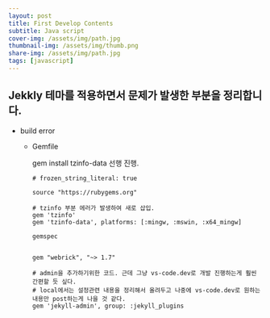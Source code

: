```yaml
---
layout: post
title: First Develop Contents
subtitle: Java script
cover-img: /assets/img/path.jpg
thumbnail-img: /assets/img/thumb.png
share-img: /assets/img/path.jpg
tags: [javascript]
---
```


## Jekkly 테마를 적용하면서 문제가 발생한 부분을 정리합니다.

- build error
  - Gemfile

    gem install tzinfo-data 선행 진행.
    ```
    # frozen_string_literal: true

    source "https://rubygems.org"

    # tzinfo 부분 에러가 발생하여 새로 삽입.
    gem 'tzinfo'
    gem 'tzinfo-data', platforms: [:mingw, :mswin, :x64_mingw]

    gemspec


    gem "webrick", "~> 1.7"

    # admin을 추가하기위한 코드. 근데 그냥 vs-code.dev로 개발 진행하는게 훨씬 간편할 듯 싶다.
    # local에서는 설정관련 내용을 정리해서 올려두고 나중에 vs-code.dev로 원하는 내용만 post하는게 나을 것 같다.
    gem 'jekyll-admin', group: :jekyll_plugins
    ```